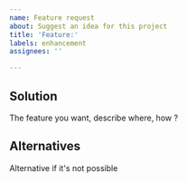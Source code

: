 ```yaml
---
name: Feature request
about: Suggest an idea for this project
title: 'Feature:'
labels: enhancement
assignees: ''

---
```


## Solution
The feature you want, describe where, how ?

## Alternatives
Alternative if it's not possible

